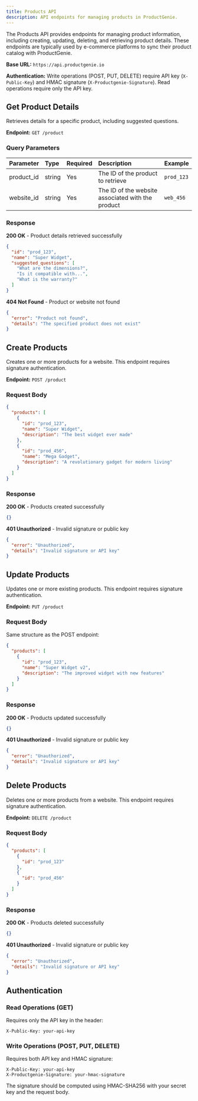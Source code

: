 ```yaml
---
title: Products API
description: API endpoints for managing products in ProductGenie.
---
```


The Products API provides endpoints for managing product information, including creating, updating, deleting, and retrieving product details. These endpoints are typically used by e-commerce platforms to sync their product catalog with ProductGenie.

**Base URL:** `https://api.productgenie.io`

**Authentication:** Write operations (POST, PUT, DELETE) require API key (`X-Public-Key`) and HMAC signature (`X-Productgenie-Signature`). Read operations require only the API key.

## Get Product Details

Retrieves details for a specific product, including suggested questions.

**Endpoint:** `GET /product`

### Query Parameters

| Parameter   | Type   | Required | Description                                      | Example             |
| :---------- | :----- | :------- | :----------------------------------------------- | :------------------ |
| product_id  | string | Yes      | The ID of the product to retrieve               | `prod_123`          |
| website_id  | string | Yes      | The ID of the website associated with the product | `web_456`          |

### Response

**200 OK** - Product details retrieved successfully

```json
{
  "id": "prod_123",
  "name": "Super Widget",
  "suggested_questions": [
    "What are the dimensions?",
    "Is it compatible with...",
    "What is the warranty?"
  ]
}
```

**404 Not Found** - Product or website not found

```json
{
  "error": "Product not found",
  "details": "The specified product does not exist"
}
```

## Create Products

Creates one or more products for a website. This endpoint requires signature authentication.

**Endpoint:** `POST /product`

### Request Body

```json
{
  "products": [
    {
      "id": "prod_123",
      "name": "Super Widget",
      "description": "The best widget ever made"
    },
    {
      "id": "prod_456",
      "name": "Mega Gadget",
      "description": "A revolutionary gadget for modern living"
    }
  ]
}
```

### Response

**200 OK** - Products created successfully

```json
{}
```

**401 Unauthorized** - Invalid signature or public key

```json
{
  "error": "Unauthorized",
  "details": "Invalid signature or API key"
}
```

## Update Products

Updates one or more existing products. This endpoint requires signature authentication.

**Endpoint:** `PUT /product`

### Request Body

Same structure as the POST endpoint:

```json
{
  "products": [
    {
      "id": "prod_123",
      "name": "Super Widget v2",
      "description": "The improved widget with new features"
    }
  ]
}
```

### Response

**200 OK** - Products updated successfully

```json
{}
```

**401 Unauthorized** - Invalid signature or public key

```json
{
  "error": "Unauthorized",
  "details": "Invalid signature or API key"
}
```

## Delete Products

Deletes one or more products from a website. This endpoint requires signature authentication.

**Endpoint:** `DELETE /product`

### Request Body

```json
{
  "products": [
    {
      "id": "prod_123"
    },
    {
      "id": "prod_456"
    }
  ]
}
```

### Response

**200 OK** - Products deleted successfully

```json
{}
```

**401 Unauthorized** - Invalid signature or public key

```json
{
  "error": "Unauthorized",
  "details": "Invalid signature or API key"
}
```

## Authentication

### Read Operations (GET)

Requires only the API key in the header:

```
X-Public-Key: your-api-key
```

### Write Operations (POST, PUT, DELETE)

Requires both API key and HMAC signature:

```
X-Public-Key: your-api-key
X-Productgenie-Signature: your-hmac-signature
```

The signature should be computed using HMAC-SHA256 with your secret key and the request body. 